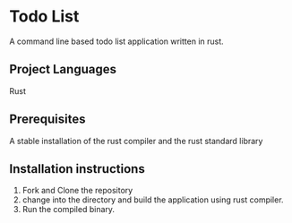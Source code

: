 # Todo List 
A command line based todo list application written in rust. 

## Project Languages 

Rust 

## Prerequisites 
A stable installation of the rust compiler and the rust standard library 

## Installation instructions 
1. Fork and Clone the repository 
2. change into the directory and build the application using rust compiler. 
3. Run the compiled binary. 

